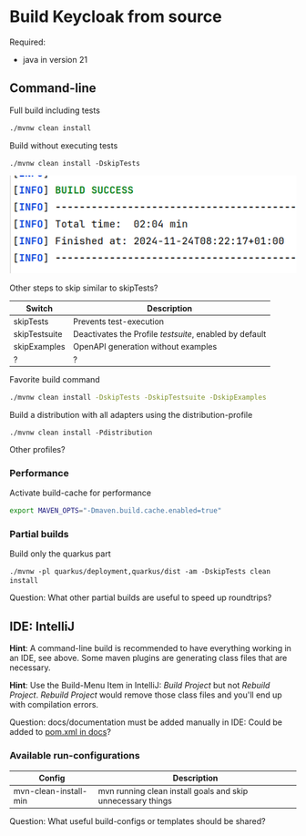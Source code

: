# Build Keycloak from source
Required:
- java in version 21

## Command-line
Full build including tests
```bash
./mvnw clean install
```

Build without executing tests
```
./mvnw clean install -DskipTests
```
![image](images/build_result_time.png)

Other steps to skip similar to skipTests?

| Switch        | Description                                             |
|---------------|---------------------------------------------------------|
| skipTests     | Prevents test-execution                                 |
| skipTestsuite | Deactivates the Profile *testsuite*, enabled by default |
| skipExamples  | OpenAPI generation without examples                     |
| ?             | ?                                                       |

Favorite build command
```bash
./mvnw clean install -DskipTests -DskipTestsuite -DskipExamples
```

Build a distribution with all adapters using the distribution-profile
```
./mvnw clean install -Pdistribution
```

Other profiles?

### Performance
Activate build-cache for performance
```bash
export MAVEN_OPTS="-Dmaven.build.cache.enabled=true"
```

### Partial builds

Build only the quarkus part
```
./mvnw -pl quarkus/deployment,quarkus/dist -am -DskipTests clean install
```

Question: What other partial builds are useful to speed up roundtrips?

## IDE: IntelliJ
**Hint**: A command-line build is recommended to have everything working in an IDE, see above.
Some maven plugins are generating class files that are necessary.

**Hint**: Use the Build-Menu Item in IntelliJ: *Build Project* but not *Rebuild Project*. 
*Rebuild Project* would remove those class files and you'll end up with compilation errors.

Question: docs/documentation must be added manually in IDE: Could be added to [pom.xml in docs](./docs/pom.xml)?

### Available run-configurations

| Config                | Description                                                 |
|-----------------------|-------------------------------------------------------------|
| mvn-clean-install-min | mvn running clean install goals and skip unnecessary things |

Question: What useful build-configs or templates should be shared?